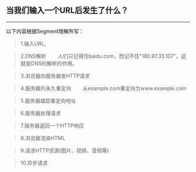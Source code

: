 ## 当我们输入一个URL后发生了什么？
---

以下内容根据Segment理解所写：

>1.输入URL;

>2.DNS解析
　　人们只记得住baidu.com，而记不住"180.97.33.107"，这就是DNS的解析的作用。

>3.浏览器向服务器发HTTP请求

>4.服务器的永久重定向
　　从example.com重定向为www.example.com

>5.服务器跟踪重定向地址

>6.服务器处理请求

>7.服务器返回一个HTTP响应

>8.浏览器渲染HTML

>9.请求HTTP资源(图片、视频、音频等)

>10.异步请求
